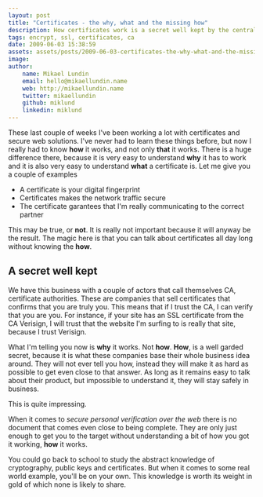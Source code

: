 ```yaml
---
layout: post
title: "Certificates - the why, what and the missing how"
description: How certificates work is a secret well kept by the central authorities in charge. They don't want you to know the ins and outs as it would become obvious that what they're selling for thousands of dollars is only trust and a tiny text file with random characters.
tags: encrypt, ssl, certificates, ca
date: 2009-06-03 15:38:59
assets: assets/posts/2009-06-03-certificates-the-why-what-and-the-missing-how
image: 
author: 
    name: Mikael Lundin
    email: hello@mikaellundin.name 
    web: http://mikaellundin.name
    twitter: mikaellundin
    github: miklund
    linkedin: miklund                    
---
```


These last couple of weeks I've been working a lot with certificates and secure web solutions. I've never had to learn these things before, but now I really had to know **how** it works, and not only **that** it works. There is a huge difference there, because it is very easy to understand **why** it has to work and it is also very easy to understand **what** a certificate is. Let me give you a couple of examples

* A certificate is your digital fingerprint
* Certificates makes the network traffic secure
* The certificate garantees that I'm really communicating to the correct partner

This may be true, or **not**. It is really not important because it will anyway be the result. The magic here is that you can talk about certificates all day long without knowing the **how**.

## A secret well kept

We have this business with a couple of actors that call themselves CA, certificate authorities. These are companies that sell certificates that confirms that you are truly you. This means that if I trust the CA, I can verify that you are you. For instance, if your site has an SSL certificate from the CA Verisign, I will trust that the website I'm surfing to is really that site, because I trust Verisign.

What I'm telling you now is **why** it works. Not **how**. **How**, is a well garded secret, because it is what these companies base their whole business idea around. They will not ever tell you how, instead they will make it as hard as possible to get even close to that answer. As long as it remains easy to talk about their product, but impossible to understand it, they will stay safely in business.

This is quite impressing.

When it comes to _secure personal verification over the web_ there is no document that comes even close to being complete. They are only just enough to get you to the target without understanding a bit of how you got it working, **how** it works.

You could go back to school to study the abstract knowledge of cryptography, public keys and certificates. But when it comes to some real world example, you'll be on your own. This knowledge is worth its weight in gold of which none is likely to share.
